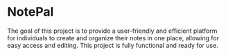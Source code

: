 # NotePal
 The goal of this project is to provide a user-friendly and efficient platform for individuals to create and organize their notes in one place, allowing for easy access and editing. This project is fully functional and ready for use.

